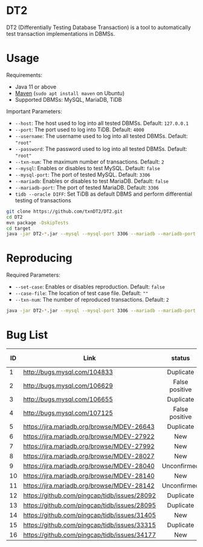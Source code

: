# DT2

DT2 (Differentially Testing Database Transaction) is a tool to automatically test transaction implementations in DBMSs.

# Usage
Requirements:
* Java 11 or above
* [Maven](https://maven.apache.org/) (`sudo apt install maven` on Ubuntu)
* Supported DBMSs: MySQL, MariaDB, TiDB

Important Parameters:
* `--host`: The host used to log into all tested DBMSs. Default: `127.0.0.1`
* `--port`: The port used to log into TiDB. Default: `4000`
* `--username`: The username used to log into all tested DBMSs. Default: `"root"`
* `--password`: The password used to log into all tested DBMSs. Default: `"root"`
* `--txn-num`: The maximum number of transactions. Default: `2`
* `--mysql`: Enables or disables to test MySQL. Default: `false`
* `--mysql-port`: The port of tested MySQL. Default: `3306`
* `--mariadb`: Enables or disables to test MariaDB. Default: `false`
* `--mariadb-port`: The port of tested MariaDB. Default: `3306`
* `tidb --oracle DIFF`: Set TiDB as default DBMS and perform differential testing of transactions

```bash
git clone https://github.com/txnDT2/DT2.git
cd DT2
mvn package -DskipTests
cd target
java -jar DT2-*.jar --mysql --mysql-port 3306 --mariadb --mariadb-port 10006 --port 4000 --txn-num 2 tidb --oracle DIFF
```
# Reproducing
Required Parameters:
* `--set-case`: Enables or disables reproduction. Default: `false`
* `--case-file`: The location of test case file. Default: `""`
* `--txn-num`: The number of reproduced transactions. Default: `2`

```bash
java -jar DT2-*.jar --mysql --mysql-port 3306 --mariadb --mariadb-port 10006 --port 4000 --set-case --case-file .\\cases\\test.txt --txn-num 2 tidb --oracle DIFF
```
# Bug List

| ID | Link | status | transaction related |
| --- | --- |  :---: | :---: |
| 1 | http://bugs.mysql.com/104833 | Duplicate | Yes |
| 2 | http://bugs.mysql.com/106629 | False positive | Yes |
| 3 | http://bugs.mysql.com/106655 | Duplicate | Yes |
| 4 | http://bugs.mysql.com/107125 | False positive | No |
| 5 | https://jira.mariadb.org/browse/MDEV-26643 | Duplicate | Yes |
| 6 | https://jira.mariadb.org/browse/MDEV-27922 | New | Yes |
| 7 | https://jira.mariadb.org/browse/MDEV-27992 | New | Yes |
| 8 | https://jira.mariadb.org/browse/MDEV-28027 | New | No |
| 9 | https://jira.mariadb.org/browse/MDEV-28040 | Unconfirmed | Yes |
| 10 | https://jira.mariadb.org/browse/MDEV-28140 | New | No |
| 11 | https://jira.mariadb.org/browse/MDEV-28142 | Unconfirmed | No |
| 12 | https://github.com/pingcap/tidb/issues/28092 | Duplicate | Yes |
| 13 | https://github.com/pingcap/tidb/issues/28095 | Duplicate | Yes |
| 14 | https://github.com/pingcap/tidb/issues/31405 | New | No |
| 15 | https://github.com/pingcap/tidb/issues/33315 | Duplicate | Yes |
| 16 | https://github.com/pingcap/tidb/issues/34177 | New | No |